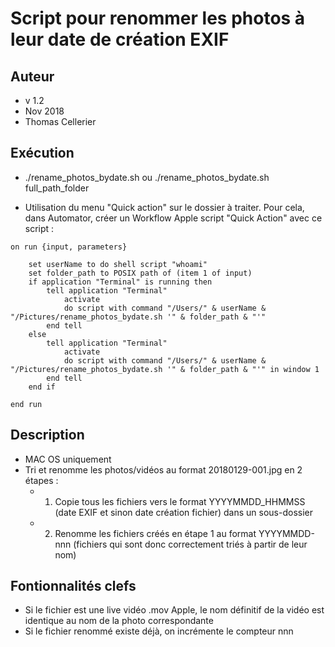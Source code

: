 # Script pour renommer les photos à leur date de création EXIF 

## Auteur
* v 1.2
* Nov 2018
* Thomas Cellerier

## Exécution
* ./rename_photos_bydate.sh
ou
./rename_photos_bydate.sh full_path_folder

* Utilisation du menu "Quick action" sur le dossier à traiter. Pour cela, dans Automator, créer un Workflow Apple script "Quick Action" avec ce script :
```
on run {input, parameters}
	
	set userName to do shell script "whoami"
	set folder_path to POSIX path of (item 1 of input)
	if application "Terminal" is running then 
		tell application "Terminal"
			activate
			do script with command "/Users/" & userName & "/Pictures/rename_photos_bydate.sh '" & folder_path & "'"
		end tell
	else
		tell application "Terminal"
			activate
			do script with command "/Users/" & userName & "/Pictures/rename_photos_bydate.sh '" & folder_path & "'" in window 1
		end tell
	end if
	
end run
```

## Description
* MAC OS uniquement
* Tri et renomme les photos/vidéos au format 20180129-001.jpg en 2 étapes :
  * 1. Copie tous les fichiers vers le format YYYYMMDD_HHMMSS (date EXIF et sinon date création fichier) dans un sous-dossier 
  * 2. Renomme les fichiers créés en étape 1 au format YYYYMMDD-nnn (fichiers qui sont donc correctement triés à partir de leur nom)
 
## Fontionnalités clefs
* Si le fichier est une live vidéo .mov Apple, le nom définitif de la vidéo est identique au nom de la photo correspondante
* Si le fichier renommé existe déjà, on incrémente le compteur nnn
